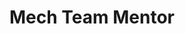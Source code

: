 ---
layout: member
weight: 300
name: Kyle Como
title: Mech Team Mentor
img: /assets/images/members/kyle.jpg
biography: >
  Kyle is an undergraduate student in my 4th year of Mechanical Engineering. His goal is to explore all of the exciting mechanical design options with my teammates and to produce prototypes. Before UBC Kyle worked as a Mechanical Designer for 5 years. Kyle has already obatained a diploma as a Mechanical Engineering Technologist in manufacturing from the BCIT and also as a Computer Automated Systems Technician from Thompson Rivers University. Kyle will be conducting 3D modelling courses throughout the school year with the intent of manufacturing and prototyping.
linkedin: https://ca.linkedin.com/in/kyle-como-9524b990
---
